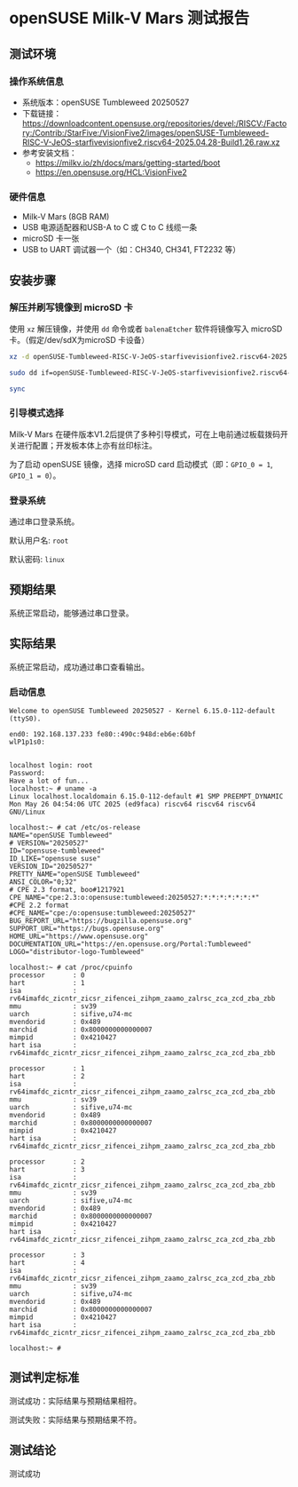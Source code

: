 # openSUSE Milk-V Mars 测试报告

## 测试环境

### 操作系统信息

- 系统版本：openSUSE Tumbleweed 20250527
- 下载链接：<https://downloadcontent.opensuse.org/repositories/devel:/RISCV:/Factory:/Contrib:/StarFive:/VisionFive2/images/openSUSE-Tumbleweed-RISC-V-JeOS-starfivevisionfive2.riscv64-2025.04.28-Build1.26.raw.xz>
- 参考安装文档：
  - <https://milkv.io/zh/docs/mars/getting-started/boot>
  - <https://en.opensuse.org/HCL:VisionFive2>

### 硬件信息

- Milk-V Mars (8GB RAM)
- USB 电源适配器和USB-A to C 或 C to C 线缆一条
- microSD 卡一张
- USB to UART 调试器一个（如：CH340, CH341, FT2232 等）

## 安装步骤

### 解压并刷写镜像到 microSD 卡

使用 `xz` 解压镜像，并使用 `dd` 命令或者 `balenaEtcher` 软件将镜像写入 microSD 卡。（假定/dev/sdX为microSD 卡设备）

```bash
xz -d openSUSE-Tumbleweed-RISC-V-JeOS-starfivevisionfive2.riscv64-2025.04.28-Build1.26.raw.xz

sudo dd if=openSUSE-Tumbleweed-RISC-V-JeOS-starfivevisionfive2.riscv64-2025.04.28-Build1.26.raw of=/dev/sdX bs=1M status=progress

sync
```

### 引导模式选择

Milk-V Mars 在硬件版本V1.2后提供了多种引导模式，可在上电前通过板载拨码开关进行配置；开发板本体上亦有丝印标注。

为了启动 openSUSE 镜像，选择 microSD card 启动模式（即：`GPIO_0 = 1`, `GPIO_1 = 0`）。

### 登录系统

通过串口登录系统。

默认用户名: `root`

默认密码: `linux`

## 预期结果

系统正常启动，能够通过串口登录。

## 实际结果

系统正常启动，成功通过串口查看输出。

### 启动信息

```log
Welcome to openSUSE Tumbleweed 20250527 - Kernel 6.15.0-112-default (ttyS0).

end0: 192.168.137.233 fe80::490c:948d:eb6e:60bf
wlP1p1s0:


localhost login: root
Password:
Have a lot of fun...
localhost:~ # uname -a
Linux localhost.localdomain 6.15.0-112-default #1 SMP PREEMPT_DYNAMIC Mon May 26 04:54:06 UTC 2025 (ed9faca) riscv64 riscv64 riscv64 GNU/Linux

localhost:~ # cat /etc/os-release
NAME="openSUSE Tumbleweed"
# VERSION="20250527"
ID="opensuse-tumbleweed"
ID_LIKE="opensuse suse"
VERSION_ID="20250527"
PRETTY_NAME="openSUSE Tumbleweed"
ANSI_COLOR="0;32"
# CPE 2.3 format, boo#1217921
CPE_NAME="cpe:2.3:o:opensuse:tumbleweed:20250527:*:*:*:*:*:*:*"
#CPE 2.2 format
#CPE_NAME="cpe:/o:opensuse:tumbleweed:20250527"
BUG_REPORT_URL="https://bugzilla.opensuse.org"
SUPPORT_URL="https://bugs.opensuse.org"
HOME_URL="https://www.opensuse.org"
DOCUMENTATION_URL="https://en.opensuse.org/Portal:Tumbleweed"
LOGO="distributor-logo-Tumbleweed"

localhost:~ # cat /proc/cpuinfo
processor       : 0
hart            : 1
isa             : rv64imafdc_zicntr_zicsr_zifencei_zihpm_zaamo_zalrsc_zca_zcd_zba_zbb
mmu             : sv39
uarch           : sifive,u74-mc
mvendorid       : 0x489
marchid         : 0x8000000000000007
mimpid          : 0x4210427
hart isa        : rv64imafdc_zicntr_zicsr_zifencei_zihpm_zaamo_zalrsc_zca_zcd_zba_zbb

processor       : 1
hart            : 2
isa             : rv64imafdc_zicntr_zicsr_zifencei_zihpm_zaamo_zalrsc_zca_zcd_zba_zbb
mmu             : sv39
uarch           : sifive,u74-mc
mvendorid       : 0x489
marchid         : 0x8000000000000007
mimpid          : 0x4210427
hart isa        : rv64imafdc_zicntr_zicsr_zifencei_zihpm_zaamo_zalrsc_zca_zcd_zba_zbb

processor       : 2
hart            : 3
isa             : rv64imafdc_zicntr_zicsr_zifencei_zihpm_zaamo_zalrsc_zca_zcd_zba_zbb
mmu             : sv39
uarch           : sifive,u74-mc
mvendorid       : 0x489
marchid         : 0x8000000000000007
mimpid          : 0x4210427
hart isa        : rv64imafdc_zicntr_zicsr_zifencei_zihpm_zaamo_zalrsc_zca_zcd_zba_zbb

processor       : 3
hart            : 4
isa             : rv64imafdc_zicntr_zicsr_zifencei_zihpm_zaamo_zalrsc_zca_zcd_zba_zbb
mmu             : sv39
uarch           : sifive,u74-mc
mvendorid       : 0x489
marchid         : 0x8000000000000007
mimpid          : 0x4210427
hart isa        : rv64imafdc_zicntr_zicsr_zifencei_zihpm_zaamo_zalrsc_zca_zcd_zba_zbb

localhost:~ #
```

## 测试判定标准

测试成功：实际结果与预期结果相符。

测试失败：实际结果与预期结果不符。

## 测试结论

测试成功
